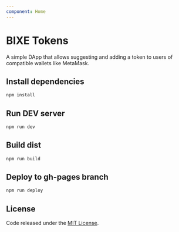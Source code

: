 ```yaml
---
component: Home
---
```


# BIXE Tokens

A simple DApp that allows suggesting and adding a token to users of compatible wallets like MetaMask.

## Install dependencies

```bash
npm install
```

## Run DEV server

```bash
npm run dev
```

## Build dist

```bash
npm run build
```

## Deploy to gh-pages branch

```bash
npm run deploy
```

## License

Code released under the [MIT License](https://github.com/vittominacori/watch-token/blob/master/LICENSE).
